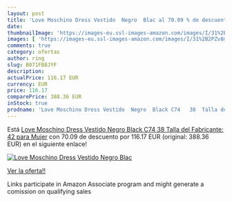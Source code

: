 ```yaml
---
layout: post
title: 'Love Moschino Dress Vestido  Negro  Blac al 70.09 % de descuento'
date: 
thumbnailImage: 'https://images-eu.ssl-images-amazon.com/images/I/31%2B2PZv8mFL._SL200_.jpg'
images: [ 'https://images-eu.ssl-images-amazon.com/images/I/31%2B2PZv8mFL._SL200_.jpg' ]
comments: true
category: ofertas
author: ring
slug: B071FB8JYF
description:
actualPrice: 116.17 EUR
currency: EUR
price: 116.17
comparePrice: 388.36 EUR
inStock: true
prodname: 'Love Moschino Dress Vestido  Negro  Black C74   38  Talla del Fabricante: 42  para Mujer'
---
```


Está [Love Moschino Dress Vestido  Negro  Black C74   38  Talla del Fabricante: 42  para Mujer](https://www.amazon.es/dp/B071FB8JYF/?tag=tolees-21) con 70.09 de descuento por 116.17 EUR (original: 388.36 EUR) en el siguiente enlace!

[![Love Moschino Dress Vestido  Negro  Blac](https://images-eu.ssl-images-amazon.com/images/I/31%2B2PZv8mFL._SL200_.jpg)](https://www.amazon.es/dp/B071FB8JYF/?tag=tolees-21)

[Ver la oferta!!](https://www.amazon.es/dp/B071FB8JYF/?tag=tolees-21)

Links participate in Amazon Associate program and might generate a comission on qualifying sales


